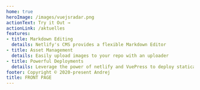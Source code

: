 ```yaml
---
home: true 
heroImage: /images/vuejsradar.png
actionText: Try it Out →
actionLink: /aktuelles
features:
- title: Markdown Editing 
  details: Netlify's CMS provides a flexible Markdown Editor 
- title: Asset Management 
  details: Easily upload images to your repo with an uploader 
- title: Powerful Deployments
  details: Leverage the power of netlify and VuePress to deploy statically 
footer: Copyright © 2020-present Andrej
title: FRONT PAGE
---
```

